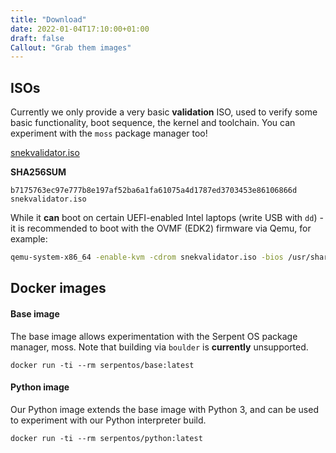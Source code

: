 ```yaml
---
title: "Download"
date: 2022-01-04T17:10:00+01:00
draft: false
Callout: "Grab them images"
---
```


## ISOs

Currently we only provide a very basic **validation** ISO, used to verify some basic functionality,
boot sequence, the kernel and toolchain. You can experiment with the `moss` package manager too!

[snekvalidator.iso](https://download.serpentos.com/snekvalidator.iso)

**SHA256SUM**

    b7175763ec97e777b8e197af52ba6a1fa61075a4d1787ed3703453e86106866d  snekvalidator.iso

While it **can** boot on certain UEFI-enabled Intel laptops (write USB with `dd`) - it is recommended
to boot with the OVMF (EDK2) firmware via Qemu, for example:

```bash
qemu-system-x86_64 -enable-kvm -cdrom snekvalidator.iso -bios /usr/share/edk2-ovmf/x64/OVMF_CODE.fd -m 8096m -cpu host
```

## Docker images

#### Base image

The base image allows experimentation with the Serpent OS package manager, moss. Note that building
via `boulder` is __currently__ unsupported.


`docker run -ti --rm serpentos/base:latest`

#### Python image

Our Python image extends the base image with Python 3, and can be used to experiment with our Python
interpreter build.

`docker run -ti --rm serpentos/python:latest`
